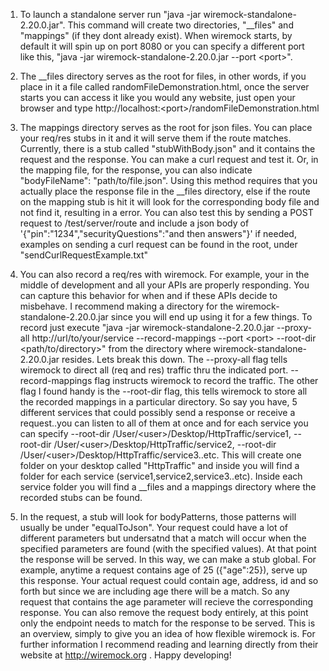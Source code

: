     
1. To launch a standalone server run "java -jar wiremock-standalone-2.20.0.jar". 
This command will create two directories, "__files" and "mappings" (if they dont already exist).
When wiremock starts, by default it will spin up on port 8080 or you can specify a different 
port like this, "java -jar wiremock-standalone-2.20.0.jar --port \<port\>".

2. The __files directory serves as the root for files, in other words, if you place in it a file 
called randomFileDemonstration.html, once the server starts you can access it like you would any 
website, just open your browser and type http://localhost:\<port\>/randomFileDemonstration.html

3. The mappings directory serves as the root for json files. You can place your req/res stubs in
it and it will serve them if the route matches. Currently, there is a stub called "stubWithBody.json"
and it contains the request and the response. You can make a curl request and test it. Or, in the 
mapping file, for the response, you can also indicate "bodyFileName": "path/to/file.json". Using this 
method requires that you actually place the response file in the __files directory, else if the 
route on the mapping stub is hit it will look for the corresponding body file and not find it, resulting 
in a error. You can also test this by sending a POST request to /test/server/route and include
a json body of '{"pin":"1234","securityQuestions":"and then answers"}' if needed, examples on sending 
a curl request can be found in the root, under "sendCurlRequestExample.txt"

4. You can also record a req/res with wiremock. For example, your in the middle of development and 
all your APIs are properly responding. You can capture this behavior for when and if these APIs decide
to misbehave. I recommend making a directory for the wiremock-standalone-2.20.0.jar since you will end
up using it for a few things. To record just execute 
"java -jar wiremock-standalone-2.20.0.jar --proxy-all http://url/to/your/service --record-mappings 
--port \<port\> --root-dir \<path/to/directory\>" from the directory where wiremock-standalone-2.20.0.jar
resides. Lets break this down. The --proxy-all flag tells wiremock to direct all (req and res) traffic
thru the indicated port. --record-mappings flag instructs wiremock to record the traffic. The other
flag I found handy is the --root-dir flag, this tells wiremock to store all the recorded mappings in a
particular directory. So say you have, 5 different services that could possibly send a response or receive 
a request..you can listen to all of them at once and for each service you can specify --root-dir
/User/\<user\>/Desktop/HttpTraffic/service1, --root-dir /User/\<user\>/Desktop/HttpTraffic/service2, 
--root-dir /User/\<user\>/Desktop/HttpTraffic/service3..etc. This will create one folder on your desktop 
called "HttpTraffic" and inside you will find a folder for each service (service1,service2,service3..etc). 
Inside each service folder you will find a __files and a mappings directory where the recorded stubs can 
be found. 

5. In the request, a stub will look for bodyPatterns, those patterns will usually be under "equalToJson". 
Your request could have a lot of different parameters but undersatnd that a match will occur when the 
specified parameters are found (with the specified values). At that point the response will be served. 
In this way, we can make a stub global. For example, anytime a request contains age of 25 ({"age":25}), 
serve up this response. Your actual request could contain age, address, id and so forth but since we are 
including age there will be a match. So any request that contains the age parameter will recieve the 
corresponding response. You can also remove the request body entirely, at this point only the endpoint 
needs to match for the response to be served. This is an overview, simply to give you an idea of how 
flexible wiremock is. For further information I recommend reading and learning directly from their website 
at http://wiremock.org . Happy developing!









